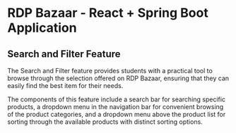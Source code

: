 # RDP Bazaar - React + Spring Boot Application
## Search and Filter Feature

The Search and Filter feature provides students with a practical tool to browse through the selection offered on RDP Bazaar, ensuring that they can easily find the best item for their needs.

The components of this feature include a search bar for searching specific products, a dropdown menu in the navigation bar for convenient browsing of the product categories, and a dropdown menu above the product list for sorting through the available products with distinct sorting options.
